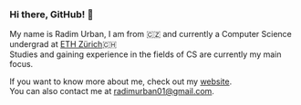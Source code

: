 ### Hi there, GitHub! 👋
My name is Radim Urban, I am from 🇨🇿 and currently a Computer Science undergrad at [ETH Zürich](https://www.ethz.ch)🇨🇭 \
Studies and gaining experience in the fields of CS are currently my main focus.

If you want to know more about me, check out my [website](https://www.radimurban.com). \
You can also contact me at [radimurban01@gmail.com](mailto:radimurban01@gmail.com).
